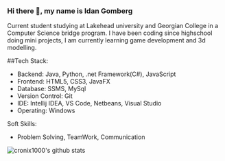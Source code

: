 ### Hi there 👋, my name is Idan Gomberg

Current student studying at Lakehead university and Georgian College in a Computer Science bridge program. I have been coding since highschool doing mini projects, I am currently learning game development and 3d modelling.

##Tech Stack:

- Backend: Java, Python, .net Framework(C#), JavaScript
- Frontend: HTML5, CSS3, JavaFX
- Database: SSMS, MySql
- Version Control: Git 
- IDE: Intellij IDEA, VS Code, Netbeans, Visual Studio
- Operating: Windows

Soft Skills:

- Problem Solving, TeamWork, Communication 

![cronix1000's github stats](https://github-readme-stats.vercel.app/api?username=cronix1000&show_icons=true&theme=radical)

